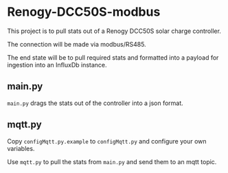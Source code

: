 # Renogy-DCC50S-modbus

This project is to pull stats out of a Renogy DCC50S solar charge controller.

The connection will be made via modbus/RS485. 

The end state will be to pull required stats and formatted into a payload for ingestion into an InfluxDb instance.

## main.py
`main.py` drags the stats out of the controller into a json format.

## mqtt.py
Copy `configMqtt.py.example` to `configMqtt.py` and configure your own variables.

Use `mqtt.py` to pull the stats from `main.py` and send them to an mqtt topic.
